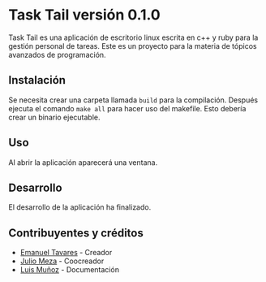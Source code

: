 # Task Tail versión 0.1.0

Task Tail es una aplicación de escritorio linux escrita en c++ y ruby para la gestión personal de tareas. Este es un proyecto para la materia de tópicos avanzados de programación.

## Instalación

Se necesita crear una carpeta llamada `build` para la compilación. Después ejecuta el comando `make all` para hacer uso del makefile. Esto debería crear un binario ejecutable.

## Uso

Al abrir la aplicación aparecerá una ventana.

## Desarrollo

El desarrollo de la aplicación ha finalizado.

## Contribuyentes y créditos

- [Emanuel Tavares](https://github.com/Morche17) - Creador
- [Julio Meza](https://github.com/juadr1) - Coocreador
- [Luis Muñoz]() - Documentación
